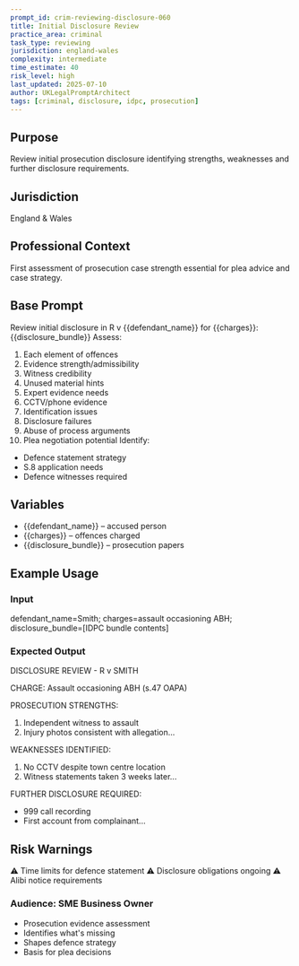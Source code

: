 ```yaml
---
prompt_id: crim-reviewing-disclosure-060
title: Initial Disclosure Review
practice_area: criminal
task_type: reviewing
jurisdiction: england-wales
complexity: intermediate
time_estimate: 40
risk_level: high
last_updated: 2025-07-10
author: UKLegalPromptArchitect
tags: [criminal, disclosure, idpc, prosecution]
---
```


## Purpose
Review initial prosecution disclosure identifying strengths, weaknesses and further disclosure requirements.

## Jurisdiction
England & Wales

## Professional Context
First assessment of prosecution case strength essential for plea advice and case strategy.

## Base Prompt
Review initial disclosure in R v \{\{defendant_name\}\} for \{\{charges\}\}:
\{\{disclosure_bundle\}\}
Assess:
1. Each element of offences
2. Evidence strength/admissibility
3. Witness credibility
4. Unused material hints
5. Expert evidence needs
6. CCTV/phone evidence
7. Identification issues
8. Disclosure failures
9. Abuse of process arguments
10. Plea negotiation potential
Identify:
- Defence statement strategy
- S.8 application needs
- Defence witnesses required

## Variables
- \{\{defendant_name\}\} – accused person
- \{\{charges\}\} – offences charged
- \{\{disclosure_bundle\}\} – prosecution papers

## Example Usage
### Input
defendant_name=Smith; charges=assault occasioning ABH; disclosure_bundle=[IDPC bundle contents]

### Expected Output
DISCLOSURE REVIEW - R v SMITH

CHARGE: Assault occasioning ABH (s.47 OAPA)

PROSECUTION STRENGTHS:
1. Independent witness to assault
2. Injury photos consistent with allegation...

WEAKNESSES IDENTIFIED:
1. No CCTV despite town centre location
2. Witness statements taken 3 weeks later...

FURTHER DISCLOSURE REQUIRED:
- 999 call recording
- First account from complainant...

## Risk Warnings
⚠️ Time limits for defence statement
⚠️ Disclosure obligations ongoing
⚠️ Alibi notice requirements

### Audience: SME Business Owner
- Prosecution evidence assessment
- Identifies what's missing
- Shapes defence strategy
- Basis for plea decisions
